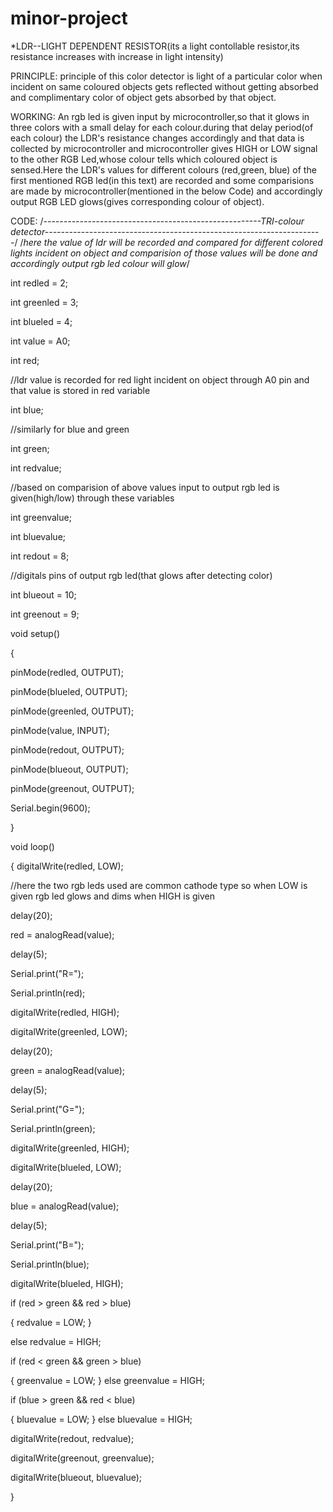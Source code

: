 # minor-project
*LDR--LIGHT DEPENDENT RESISTOR(its a light contollable resistor,its resistance increases with increase in light intensity)
  
  PRINCIPLE:
principle of this color detector is light of a particular color when incident on same coloured objects gets reflected without getting absorbed and complimentary color of object gets absorbed by that object.
                                                      
  WORKING:
An rgb led is given input by microcontroller,so that it glows in three colors with a small delay for each colour.during that delay period(of each colour) the LDR's resistance changes accordingly and that data is collected by microcontroller and microcontroller gives HIGH or LOW signal to the other RGB Led,whose colour tells which coloured object is sensed.Here the LDR's values for different colours (red,green, blue) of the first mentioned RGB led(in this text) are recorded and some comparisions are made by microcontroller(mentioned in the below Code) and accordingly output RGB LED glows(gives corresponding colour of object).   
                                                         
  CODE:
/*------------------------------------------------------TRI-colour detector---------------------------------------------------------------------*/
/*here the value of ldr will be recorded and compared for different colored lights incident on object and comparision of those values will be done and accordingly output rgb led colour will glow*/

int redled = 2;

int greenled = 3;

int blueled = 4;

int value = A0;

int red;

//ldr value is recorded for red light incident on object through A0 pin and that value is stored in red variable

int blue;

//similarly for blue and green

int green;

int redvalue;

//based on comparision of above values input to output rgb led is given(high/low) through these variables

int greenvalue;

int bluevalue;

int redout = 8;

//digitals pins of output rgb led(that glows after detecting color)

int blueout = 10;

int greenout = 9;

void setup() 

{

  pinMode(redled, OUTPUT);
  
  pinMode(blueled, OUTPUT);
  
  pinMode(greenled, OUTPUT);
  
  pinMode(value, INPUT);
  
  pinMode(redout, OUTPUT);
  
  pinMode(blueout, OUTPUT);
  
  pinMode(greenout, OUTPUT);
  
  Serial.begin(9600);
  
}

void loop()

{
  digitalWrite(redled, LOW);
  
  //here the two rgb leds used are common cathode type so when LOW is given rgb led glows and dims when HIGH is given
  
  delay(20);
  
  red = analogRead(value);
  
  delay(5);
  
  Serial.print("R=");
  
  Serial.println(red);
  
  digitalWrite(redled, HIGH);

  digitalWrite(greenled, LOW);
  
  delay(20);
  
  green = analogRead(value);
  
  delay(5);
  
  Serial.print("G=");
  
  Serial.println(green);
  
  digitalWrite(greenled, HIGH);

  digitalWrite(blueled, LOW);
  
  delay(20);
  
  blue = analogRead(value);
  
  delay(5);
  
  Serial.print("B=");
  
  Serial.println(blue);
  
  digitalWrite(blueled, HIGH);

  if (red > green && red > blue)
  
  { 
    redvalue = LOW;
  }
  
  else
    redvalue = HIGH;

  if (red < green && green > blue)
  
  { 
    greenvalue = LOW;
  }
  else
    greenvalue = HIGH;

  if (blue > green && red < blue)
  
  { 
    bluevalue = LOW;
  }
  else
    bluevalue = HIGH;

  digitalWrite(redout, redvalue);
  
  digitalWrite(greenout, greenvalue);
  
  digitalWrite(blueout, bluevalue);

}
